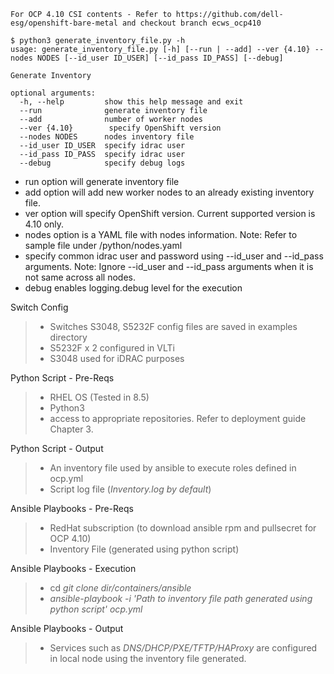 ```
For OCP 4.10 CSI contents - Refer to https://github.com/dell-esg/openshift-bare-metal and checkout branch ecws_ocp410
```

```
$ python3 generate_inventory_file.py -h
usage: generate_inventory_file.py [-h] [--run | --add] --ver {4.10} --nodes NODES [--id_user ID_USER] [--id_pass ID_PASS] [--debug]

Generate Inventory

optional arguments:
  -h, --help         show this help message and exit
  --run              generate inventory file
  --add              number of worker nodes
  --ver {4.10}        specify OpenShift version
  --nodes NODES      nodes inventory file
  --id_user ID_USER  specify idrac user
  --id_pass ID_PASS  specify idrac user
  --debug            specify debug logs
```

- run option will generate inventory file
- add option will add new worker nodes to an already existing inventory file.
- ver option will specify OpenShift version. Current supported version is 4.10 only.
- nodes option is a YAML file with nodes information. 
  Note: Refer to sample file under <git clone dir>/python/nodes.yaml
- specify common idrac user and password using --id_user and --id_pass arguments. 
  Note: Ignore --id_user and --id_pass arguments when it is not same across all nodes.
- debug enables logging.debug level for the execution


Switch Config
> - Switches S3048, S5232F config files are saved in examples directory
> - S5232F x 2 configured in VLTi
> - S3048 used for iDRAC purposes

Python Script - Pre-Reqs
> - RHEL OS (Tested in 8.5)
> - Python3
> - access to appropriate repositories. Refer to deployment guide Chapter 3.

Python Script - Output
> - An inventory file used by ansible to execute roles defined in ocp.yml
> - Script log file (*Inventory.log by default*)

Ansible Playbooks - Pre-Reqs
> - RedHat subscription (to download ansible rpm and pullsecret for OCP 4.10)
> - Inventory File (generated using python script)

Ansible Playbooks - Execution
> - cd *git clone dir/containers/ansible*
> - *ansible-playbook -i 'Path to inventory file path generated using python script' ocp.yml*

Ansible Playbooks - Output
> - Services such as *DNS/DHCP/PXE/TFTP/HAProxy* are configured in local node using the inventory file generated. 

